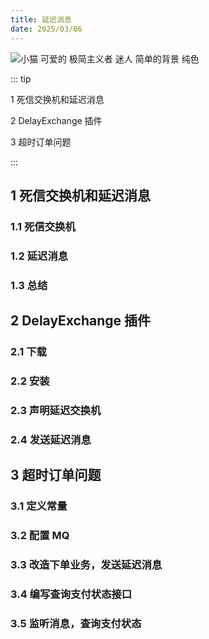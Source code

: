 ```yaml
---
title: 延迟消息
date: 2025/03/06
---
```


![小猫 可爱的 极简主义者 迷人 简单的背景 纯色](https://bizhi1.com/wp-content/uploads/2024/11/kitten-3840x2160-adorable-minimalist-cute-charming-26363.jpg)

::: tip

1 死信交换机和延迟消息

2 DelayExchange 插件

3 超时订单问题

:::

## 1 死信交换机和延迟消息

### 1.1 死信交换机

### 1.2 延迟消息

### 1.3 总结

## 2 DelayExchange 插件

### 2.1 下载

### 2.2 安装

### 2.3 声明延迟交换机

### 2.4 发送延迟消息

## 3 超时订单问题

### 3.1 定义常量

### 3.2 配置 MQ

### 3.3 改造下单业务，发送延迟消息

### 3.4 编写查询支付状态接口

### 3.5 监听消息，查询支付状态